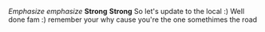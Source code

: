 *Emphasize* _emphasize_
**Strong** __Strong__
So let's update to the local :) 
Well done fam :) 
remember your why 
cause you're the one 
somethimes the road
